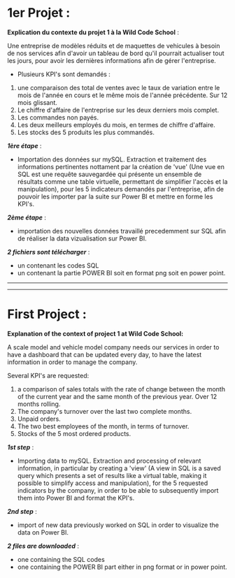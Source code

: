 # 1er Projet :


**Explication du contexte du projet 1 à la Wild Code School** :

Une entreprise de modèles réduits et de maquettes de vehicules à besoin de nos services afin d'avoir un tableau de bord qu'il pourrait actualiser tout les jours, pour avoir les dernières informations afin de gérer l'entreprise.

- Plusieurs KPI's sont demandés :

1) une comparaison des total de ventes avec le taux de variation entre le mois de l'année en cours et le même mois de l'année précédente. Sur 12 mois glissant.
2) Le chiffre d'affaire de l'entreprise sur les deux derniers mois complet.
3) Les commandes non payés.
4) Les deux meilleurs employés du mois, en termes de chiffre d'affaire.
5) Les stocks des 5 produits les plus commandés.

***1ère étape*** :

- Importation des données sur mySQL. Extraction et traitement des informations pertinentes nottament par la création de 'vue' (Une vue en SQL est une requête sauvegardée qui présente un ensemble de résultats comme une table virtuelle, permettant de simplifier l'accès et la manipulation), pour les 5 indicateurs demandés par l'entreprise, afin de pouvoir les importer par la suite sur Power BI et mettre en forme les KPI's.

***2ème étape*** :

- importation des nouvelles données travaillé precedemment sur SQL afin de réaliser la data vizualisation sur Power BI.


***2 fichiers sont télécharger*** :

- un contenant les codes SQL
- un contenant la partie POWER BI soit en format png soit en power point.

________________________________________________________________________________________________________________________________________________________________________________________________
________________________________________________________________________________________________________________________________________________________________________________________________

# First Project :

**Explanation of the context of project 1 at Wild Code School:**

A scale model and vehicle model company needs our services in order to have a dashboard that can be updated every day, to have the latest information in order to manage the company.

Several KPI's are requested:

1) a comparison of sales totals with the rate of change between the month of the current year and the same month of the previous year. Over 12 months rolling.
2) The company's turnover over the last two complete months.
3) Unpaid orders.
4) The two best employees of the month, in terms of turnover.
5) Stocks of the 5 most ordered products.

***1st step*** :

- Importing data to mySQL. Extraction and processing of relevant information, in particular by creating a 'view' (A view in SQL is a saved query which presents a set of results like a virtual table, making it possible to simplify access and manipulation), for the 5 requested indicators by the company, in order to be able to subsequently import them into Power BI and format the KPI's.

***2nd step*** :

- import of new data previously worked on SQL in order to visualize the data on Power BI.

***2 files are downloaded*** :

- one containing the SQL codes
- one containing the POWER BI part either in png format or in power point.
